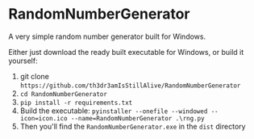 # RandomNumberGenerator
A very simple random number generator built for Windows. 


Either just download the ready built executable for Windows, or build it yourself:

1. git clone `https://github.com/th3dr3amIsStillAlive/RandomNumberGenerator`
2. `cd RandomNumberGenerator`
3. `pip install -r requirements.txt`
4. Build the executable:
`pyinstaller --onefile --windowed --icon=icon.ico --name=RandomNumberGenerator .\rng.py`
5. Then you'll find the `RandomNumberGenerator.exe` in the `dist` directory